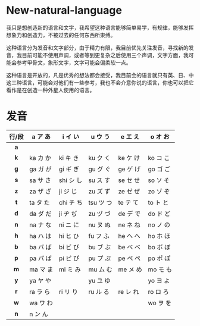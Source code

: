 # New-natural-language
我只是想创造新的语言和文字，我希望这种语言能够简单易学，有规律，能够发挥想象力和创造力，不被过去的任何东西所束缚。

这种语言分为发音和文字部分，由于精力有限，我目前优先关注发音，寻找新的发音，我目前可能不使用声调，或者等到更复杂之后使用三个声调，文字方面，我可能会参考甲骨文，象形文字，文字可能会偏柔软一点。

这种语言是开放的，凡是优秀的想法都会接受，我目前会的语言就只有英、日、中这三种语言，可能会对他们有一些参考，我也不会介意你说的语言，你也可以把它看作是在创造一种外星人使用的语言。

# 发音

| 行/段 | a ア あ       | i イ い         | u ウ う        | e エ え       | o オ お         |
|:-----:|------------------|------------------|------------------|------------------|------------------|
| **a** |        |       |        |       |       |
| **k** | ka カ か     | ki キ き     | ku ク く     | ke ケ け     | ko コ こ     |
| **g** | ga ガ が     | gi ギ ぎ     | gu グ ぐ     | ge ゲ げ     | go ゴ ご     |
| **s** | sa サ さ     | shi シ し    | su ス す     | se セ せ     | so ソ そ     |
| **z** | za ザ ざ     | ji ジ じ     | zu ズ ず     | ze ゼ ぜ     | zo ゾ ぞ     |
| **t** | ta タ た     | chi チ ち    | tsu ツ つ    | te テ て     | to ト と     |
| **d** | da ダ だ     | ji ヂ ぢ     | zu ヅ づ     | de デ で     | do ド ど     |
| **n** | na ナ な     | ni ニ に     | nu ヌ ぬ     | ne ネ ね     | no ノ の     |
| **h** | ha ハ は     | hi ヒ ひ     | fu フ ふ     | he ヘ へ     | ho ホ ほ     |
| **b** | ba バ ば     | bi ビ び     | bu ブ ぶ     | be ベ べ     | bo ボ ぼ     |
| **p** | pa パ ぱ     | pi ピ ぴ     | pu プ ぷ     | pe ペ ぺ     | po ポ ぽ     |
| **m** | ma マ ま     | mi ミ み     | mu ム む     | me メ め     | mo モ も     |
| **y** | ya ヤ や     |              | yu ユ ゆ     |             | yo ヨ よ     |
| **r** | ra ラ ら     | ri リ り     | ru ル る     | re レ れ     | ro ロ ろ     |
| **w** | wa ワ わ     |              |             |              | wo ヲ を     |
| **n**   | n ン ん    |              |             |              |              |

